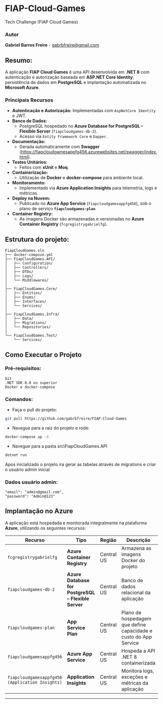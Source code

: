 # FIAP-Cloud-Games

Tech Challenge (FIAP Cloud Games)

### Autor
**Gabriel Barros Freire** - gabrbfreire@gmail.com

## Resumo:

A aplicação **FIAP Cloud Games** é uma API desenvolvida em **.NET 8** com autenticação e autorização baseada em **ASP.NET Core Identity**, persistência de dados em **PostgreSQL** e implantação automatizada no **Microsoft Azure**.

### Principais Recursos

- **Autenticação e Autorização:** Implementadas com `AspNetCore Identity` e JWT.  
- **Banco de Dados:**  
  - PostgreSQL hospedado no **Azure Database for PostgreSQL – Flexible Server** (`fiapcloudgames-db-2`).  
  - Acesso via `Entity Framework Core` e `Dapper`.  
- **Documentação:**  
  - Gerada automaticamente com **Swagger** (https://fiapcloudgamesappfg456.azurewebsites.net/swagger/index.html).  
- **Testes Unitários:**  
  - Feitos com **xUnit** e **Moq**.  
- **Containerização:**  
  - Utilização de **Docker** e **docker-compose** para ambiente local.  
- **Monitoramento:**  
  - Implementado via **Azure Application Insights** para telemetria, logs e métricas.  
- **Deploy na Nuvem:**  
  - Publicado no **Azure App Service** (`fiapcloudgamesappfg456`), sob o plano de serviço **`fiapcloudgames-plan`**.  
- **Container Registry:**  
  - As imagens Docker são armazenadas e versionadas no **Azure Container Registry** (`fcgregistrygabrielfg`).  

## Estrutura do projeto:

	FiapCloudGames.sln
	├── docker-compose.yml
	├── FiapCloudGames.API/
	│   ├── Configuration/
	│   ├── Controllers/
	│   ├── DTOs/
	│   ├── Logs/
	│   └── Middlewares/
	│
	├── FiapCloudGames.Core/
	│   ├── Entities/
	│   ├── Enums/
	│   ├── Interfaces/
	│   └── Services/
	│
	├── FiapCloudGames.Infra/
	│   ├── Data/
	│   ├── Migrations/
	│   └── Repositories/
	│
	└── FiapCloudGames.Test/
	    └── Services/

## Como Executar o Projeto
### Pré-requisitos:
	
	Git
	.NET SDK 8.0 ou superior
	Docker e docker-compose
	
### Comandos:
- Faça o pull do projeto:
```bash
git pull https://github.com/gabrbfreire/FIAP-Cloud-Games
```
- Navegue para a raiz do projeto e rode:
```bash
docker-compose up -d
```
- Navegue para a pasta src\FiapCloudGames.API	
```bash
dotnet run
```
Apos inicializado o projeto ira gerar as tabelas através de migrations e criar o usuário admin inicial


### Dados usuário admin:
	"email": "admin@gmail.com",
	"password": "Admin@123"

## Implantação no Azure

A aplicação está hospedada e monitorada integralmente na plataforma **Azure**, utilizando os seguintes recursos:

| Recurso | Tipo | Região | Descrição |
|----------|------|--------|------------|
| `fcgregistrygabrielfg` | **Azure Container Registry** | Central US | Armazena as imagens Docker do projeto |
| `fiapcloudgames-db-2` | **Azure Database for PostgreSQL – Flexible Server** | Central US | Banco de dados relacional da aplicação |
| `fiapcloudgames-plan` | **App Service Plan** | Central US | Plano de hospedagem que define capacidade e custo do App Service |
| `fiapcloudgamesappfg456` | **Azure App Service** | Central US | Hospeda a API .NET 8 containerizada |
| `fiapcloudgamesappfg456 (Application Insights)` | **Application Insights** | Central US | Monitora logs, exceções e métricas da aplicação |

---
